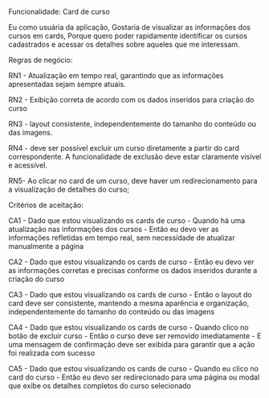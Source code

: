 Funcionalidade: Card de curso

Eu como usuária da aplicação,
Gostaria de visualizar as informações dos cursos em cards,
Porque quero poder rapidamente identificar os cursos cadastrados e acessar os detalhes  sobre aqueles que me interessam.

Regras de negócio:

RN1 - Atualização em tempo real, garantindo que as informações apresentadas sejam sempre atuais.

RN2 - Exibição correta de acordo com os dados inseridos para criação do curso

RN3 - layout consistente, independentemente do tamanho do conteúdo ou das imagens.

RN4 - deve ser possível excluir um curso diretamente a partir do card correspondente. A funcionalidade de exclusão deve estar claramente visível e acessível.

RN5- Ao clicar no card de um curso, deve haver um redirecionamento para a visualização de detalhes do curso;

Critérios de aceitação: 

CA1 - Dado que estou visualizando  os cards de curso
    - Quando há uma atualização nas informações dos cursos
    - Então eu devo ver as informações refletidas em tempo real, sem necessidade de atualizar manualmente a página

CA2 - Dado que estou visualizando  os cards de curso
    - Então eu devo ver as informações corretas e precisas conforme os dados inseridos durante a criação do curso

CA3 - Dado que estou visualizando  os cards de curso
    - Então o layout do card deve ser consistente, mantendo a mesma aparência e organização, independentemente do tamanho do conteúdo ou das imagens

CA4 - Dado que estou visualizando  os cards de curso
    - Quando clico no botão de excluir curso 
    - Então o curso deve ser removido imediatamente 
    - E uma mensagem de confirmação deve ser exibida para garantir que a ação foi realizada com sucesso

CA5 - Dado que estou visualizando  os cards de curso
    - Quando eu clico no card do curso
    - Então eu devo ser redirecionado para uma página ou modal que exibe os detalhes completos do curso selecionado